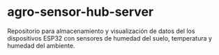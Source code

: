 # agro-sensor-hub-server
Repositorio para almacenamiento y visualización de datos del los dispositivos ESP32 con sensores de humedad del suelo, temperatura y humedad del ambiente.
